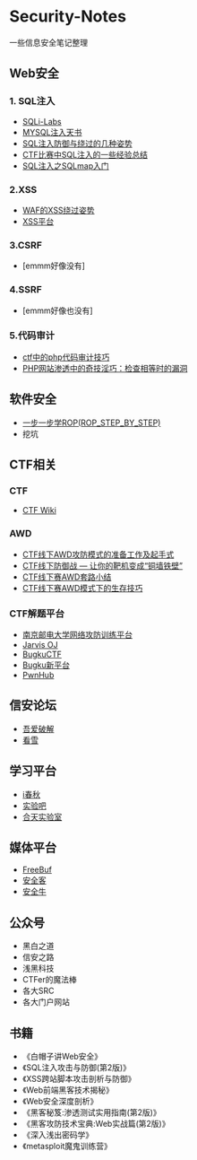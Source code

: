 # Security-Notes
一些信息安全笔记整理
 
## Web安全
### 1. SQL注入
+ [SQLi-Labs](https://github.com/Audi-1/sqli-labs)
+ [MYSQL注入天书](http://www.cnblogs.com/lcamry/category/846064.html)
+ [SQL注入防御与绕过的几种姿势](https://www.anquanke.com/post/id/86005)
+ [CTF比赛中SQL注入的一些经验总结](https://www.freebuf.com/articles/web/137094.html)
+ [SQL注入之SQLmap入门](https://www.freebuf.com/articles/web/29942.html)

### 2.XSS
+ [WAF的XSS绕过姿势](https://www.freebuf.com/articles/web/81959.html)
+ [XSS平台](xsspt.com)

### 3.CSRF
+ [emmm好像没有]

### 4.SSRF
+ [emmm好像也没有]

### 5.代码审计
+ [ctf中的php代码审计技巧](http://www.am0s.com/ctf/200.html)
+ [PHP网站渗透中的奇技淫巧：检查相等时的漏洞](https://www.freebuf.com/articles/web/129607.html)

## 软件安全
+ [一步一步学ROP(ROP_STEP_BY_STEP)](https://github.com/zhengmin1989/ROP_STEP_BY_STEP)
+ 挖坑
## CTF相关
### CTF
+ [CTF Wiki](https://ctf-wiki.github.io/ctf-wiki/)

### AWD
+ [CTF线下AWD攻防模式的准备工作及起手式](https://blog.csdn.net/like98k/article/details/80261603)
+ [CTF线下防御战 — 让你的靶机变成“铜墙铁壁”](https://www.anquanke.com/post/id/86984)
+ [CTF线下赛AWD套路小结](https://xz.aliyun.com/t/25)
+ [CTF线下赛AWD模式下的生存技巧](https://www.anquanke.com/post/id/84675)

### CTF解题平台
+ [南京邮电大学网络攻防训练平台](http://ctf.nuptzj.cn/)
+ [Jarvis OJ](https://www.jarvisoj.com/)
+ [BugkuCTF](https://ctf.bugku.com/)
+ [Bugku新平台](https://new.bugku.com/)
+ [PwnHub](https://pwnhub.cn/index)

## 信安论坛
+ [吾爱破解](https://www.52pojie.cn/)
+ [看雪](https://bbs.pediy.com/)

## 学习平台
+ [i春秋](https://www.ichunqiu.com/)
+ [实验吧](http://www.shiyanbar.com/)
+ [合天实验室](http://www.hetianlab.com/)

## 媒体平台
+ [FreeBuf](https://www.freebuf.com/)
+ [安全客](https://www.anquanke.com/)
+ [安全牛](https://www.aqniu.com/)

## 公众号
+ 黑白之道
+ 信安之路
+ 浅黑科技
+ CTFer的魔法棒
+ 各大SRC
+ 各大门户网站

## 书籍
+ 《白帽子讲Web安全》
+ 《SQL注入攻击与防御(第2版)》
+ 《XSS跨站脚本攻击剖析与防御》
+ 《Web前端黑客技术揭秘》
+ 《Web安全深度剖析》
+ 《黑客秘笈:渗透测试实用指南(第2版)》
+ 《黑客攻防技术宝典:Web实战篇(第2版)》
+ 《深入浅出密码学》
+ 《metasploit魔鬼训练营》
